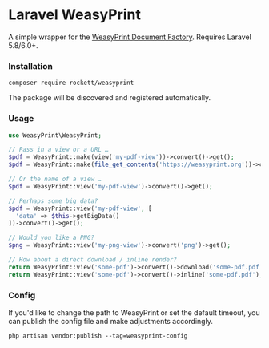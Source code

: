 # Laravel WeasyPrint

A simple wrapper for the [WeasyPrint Document Factory](https://weasyprint.org/). Requires Laravel 5.8/6.0+.

### Installation

```
composer require rockett/weasyprint
```

The package will be discovered and registered automatically.

### Usage

```php
use WeasyPrint\WeasyPrint;

// Pass in a view or a URL …
$pdf = WeasyPrint::make(view('my-pdf-view'))->convert()->get();
$pdf = WeasyPrint::make(file_get_contents('https://weasyprint.org'))->convert()->get();

// Or the name of a view …
$pdf = WeasyPrint::view('my-pdf-view')->convert()->get();

// Perhaps some big data?
$pdf = WeasyPrint::view('my-pdf-view', [
  'data' => $this->getBigData()
])->convert()->get();

// Would you like a PNG?
$png = WeasyPrint::view('my-png-view')->convert('png')->get();

// How about a direct download / inline render?
return WeasyPrint::view('some-pdf')->convert()->download('some-pdf.pdf');
return WeasyPrint::view('some-pdf')->convert()->inline('some-pdf.pdf');
```

### Config

If you'd like to change the path to WeasyPrint or set the default timeout, you can publish the config file and make adjustments accordingly.

```shell
php artisan vendor:publish --tag=weasyprint-config
```
